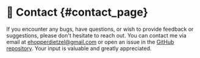 # 💬 Contact {#contact_page}

If you encounter any bugs, have questions, or wish to provide feedback or suggestions, please don't hesitate to reach out. You can contact me via email at <ehopperdietzel@gmail.com> or open an issue in the [GitHub repository](https://github.com/CuarzoSoftware/Kay/issues). Your input is valuable and greatly appreciated.